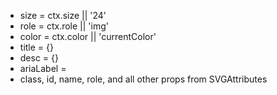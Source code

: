 - size = ctx.size || '24' 
- role = ctx.role || 'img' 
- color = ctx.color || 'currentColor' 
- title = {} 
- desc = {} 
- ariaLabel =  <icon file name>
- class, id, name, role, and all other props from SVGAttributes 